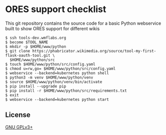 ORES support checklist
=========================

This git repository contains the source code for a basic Python webservice
built to show ORES support for different wikis

```
$ ssh tools-dev.wmflabs.org
$ become $TOOL_NAME
$ mkdir -p $HOME/www/python
$ git clone https://phabricator.wikimedia.org/source/tool-my-first-flask-oauth-tool.git \
  $HOME/www/python/src
$ touch $HOME/www/python/src/config.yaml
$ chmod u=rw,go= $HOME/www/python/src/config.yaml
$ webservice --backend=kubernetes python shell
$ python3 -m venv $HOME/www/python/venv
$ source $HOME/www/python/venv/bin/activate
$ pip install --upgrade pip
$ pip install -r $HOME/www/python/src/requirements.txt
$ exit
$ webservice --backend=kubernetes python start
```

License
-------
[GNU GPLv3+](//www.gnu.org/copyleft/gpl.html "GNU GPLv3+")
